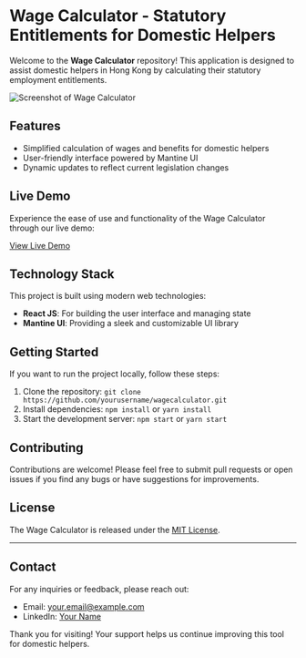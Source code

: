 # Wage Calculator - Statutory Entitlements for Domestic Helpers

Welcome to the **Wage Calculator** repository! This application is designed to assist domestic helpers in Hong Kong by calculating their statutory employment entitlements.

![Screenshot of Wage Calculator]([URL_TO_SCREENSHOT](https://github.com/Spagestic/wage-calculator/assets/20869942/9d44b311-76a9-4e95-afd0-bcab4977b75e))

## Features

* Simplified calculation of wages and benefits for domestic helpers
* User-friendly interface powered by Mantine UI
* Dynamic updates to reflect current legislation changes

## Live Demo

Experience the ease of use and functionality of the Wage Calculator through our live demo:

[View Live Demo](https://wagecal.netlify.app/)

## Technology Stack

This project is built using modern web technologies:

- **React JS**: For building the user interface and managing state
- **Mantine UI**: Providing a sleek and customizable UI library

## Getting Started

If you want to run the project locally, follow these steps:

1. Clone the repository: `git clone https://github.com/yourusername/wagecalculator.git`
2. Install dependencies: `npm install` or `yarn install`
3. Start the development server: `npm start` or `yarn start`

## Contributing

Contributions are welcome! Please feel free to submit pull requests or open issues if you find any bugs or have suggestions for improvements.

## License

The Wage Calculator is released under the [MIT License](LICENSE).

---

## Contact

For any inquiries or feedback, please reach out:

- Email: your.email@example.com
- LinkedIn: [Your Name](linkedin.com/in/yourname)

Thank you for visiting! Your support helps us continue improving this tool for domestic helpers.
